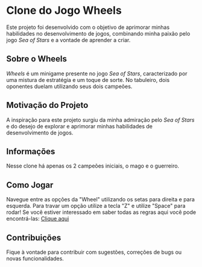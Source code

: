 # Clone do Jogo Wheels

Este projeto foi desenvolvido com o objetivo de aprimorar minhas habilidades no desenvolvimento de jogos, combinando minha paixão pelo jogo *Sea of Stars* e a vontade de aprender a criar.

## Sobre o Wheels

*Wheels* é um minigame presente no jogo *Sea of Stars*, caracterizado por uma mistura de estratégia e um toque de sorte. No tabuleiro, dois oponentes duelam utilizando seus dois campeões.

## Motivação do Projeto

A inspiração para este projeto surgiu da minha admiração pelo *Sea of Stars* e do desejo de explorar e aprimorar minhas habilidades de desenvolvimento de jogos.

## Informações

Nesse clone há apenas os 2 campeões iniciais, o mago e o guerreiro.<br>

## Como Jogar

Navegue entre as opções da "Wheel" utilizando os setas para direita e para esquerda. Para travar um opção utilize a tecla "Z" e utilize "Space" para rodar!
Se você estiver interessado em saber todas as regras aqui você pode encontrá-las: [Clique aqui](https://seaofstars.fandom.com/wiki/Wheels)

## Contribuições

Fique à vontade para contribuir com sugestões, correções de bugs ou novas funcionalidades.
